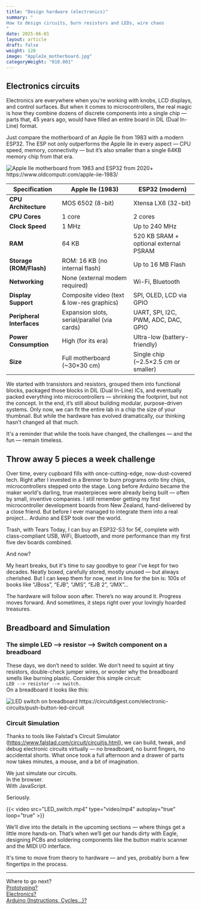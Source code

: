 ```yaml
---
title: "Design hardware (electronics)"
summary: "
How to design circuits, burn resistors and LEDs, wire chaos
"
date: 2025-06-01
layout: article
draft: false
weight: 120
image: "Apple2e_motherboard.jpg"
categoryWeight: "010.001"
---
```

## Electronics circuits

Electronics are everywhere when you're working with knobs, LCD displays, and control surfaces.
But when it comes to microcontrollers, the real magic is how they combine dozens of discrete components
into a single chip — parts that, 45 years ago, would have filled an entire board in DIL (Dual In-Line) format.

Just compare the motherboard of an Apple IIe from 1983 with a modern ESP32. 
The ESP not only outperforms the Apple IIe in every aspect — CPU speed, memory, connectivity —
but it’s also smaller than a single 64KB memory chip from that era.

![Apple IIe motherboard from 1983 and ESP32 from 2020+
https://www.oldcomputr.com/apple-iie-1983/
](apple2e_esp32.jpg)

| Specification           | Apple IIe (1983)                               | ESP32 (modern)                          |
|-------------------------|-----------------------------------------------|-----------------------------------------|
| **CPU Architecture**    | MOS 6502 (8-bit)                              | Xtensa LX6 (32-bit)                     |
| **CPU Cores**           | 1 core                                        | 2 cores                                 |
| **Clock Speed**         | 1 MHz                                         | Up to 240 MHz                           |
| **RAM**                 | 64 KB                                         | 520 KB SRAM + optional external PSRAM  |
| **Storage (ROM/Flash)**| ROM: 16 KB (no internal flash)                | Up to 16 MB Flash                       |
| **Networking**          | None (external modem required)               | Wi-Fi, Bluetooth                        |
| **Display Support**     | Composite video (text & low-res graphics)     | SPI, OLED, LCD via GPIO                 |
| **Peripheral Interfaces**| Expansion slots, serial/parallel (via cards) | UART, SPI, I2C, PWM, ADC, DAC, GPIO     |
| **Power Consumption**   | High (for its era)                            | Ultra-low (battery-friendly)            |
| **Size**                | Full motherboard (~30×30 cm)                 | Single chip (~2.5×2.5 cm or smaller)    |

We started with transistors and resistors, grouped them into functional blocks, packaged those blocks in
DIL (Dual In-Line) ICs, and eventually packed everything into microcontrollers —
shrinking the footprint, but not the concept. In the end, it’s still about building modular, purpose-driven systems.
Only now, we can fit the entire lab in a chip the size of your thumbnail.
But while the hardware has evolved dramatically, our thinking hasn’t changed all that much.

It's a reminder that while the tools have changed, the challenges — and the fun — remain timeless.

## Throw away 5 pieces a week challenge

Over time, every cupboard fills with once-cutting-edge, now-dust-covered tech.
Right after I invested in a Brenner to burn programs onto tiny chips, microcontrollers stepped onto the stage.
Long before Arduino became the maker world's darling, true masterpieces were already being built —
often by small, inventive companies. I still remember getting my first microcontroller development boards
from New Zealand, hand-delivered by a close friend. But before I ever managed to integrate them into a real project...
Arduino and ESP took over the world.

Trash, with Tears
Today, I can buy an ESP32-S3 for 5€, complete with class-compliant USB, WiFi, Bluetooth, and more performance
than my first five dev boards combined.

And now?

My heart breaks, but it's time to say goodbye to gear I've kept for two decades.
Neatly boxed, carefully stored, mostly unused — but always cherished.  But I can keep them for now, 
next in line for the bin is: 100s of books like “JBoss”, “EJB”, “JMS”, “EJB 2”, “JMX”...


The hardware will follow soon after. There’s no way around it.
Progress moves forward. And sometimes, it steps right over your lovingly hoarded treasures.

## Breadboard and Simulation

### The simple LED --> resistor --> Switch component on a breadboard 

These days, we don’t need to solder.
We don’t need to squint at tiny resistors, double-check jumper wires, or wonder why the breadboard smells like
burning plastic. Consider this simple circuit:<br> 
```LED --> resistor --> switch.```
<br>On a breadboard it looks like this:

![LED switch on breadboard
https://circuitdigest.com/electronic-circuits/push-button-led-circuit
](Breadboard_Push-Button.jpg)

### Circuit Simulation

Thanks to tools like Falstad's Circuit Simulator (https://www.falstad.com/circuit/circuitjs.html),
we can build, tweak, and debug electronic circuits virtually — no breadboard, no burnt fingers, no accidental shorts.
What once took a full afternoon and a drawer of parts now takes minutes, a mouse, and a bit of imagination.

We just simulate our circuits.<br>
In the browser.<br>
With JavaScript.

Seriously.

{{< video src="LED_switch.mp4" type="video/mp4" autoplay="true" loop="true" >}}

We’ll dive into the details in the upcoming sections — where things get a little more hands-on.
That’s when we’ll get our hands dirty with Eagle, designing PCBs and soldering components like the
button matrix scanner and the MIDI I/O interface.

It's time to move from theory to hardware — and yes, probably burn a few fingertips in the process.

---

Where to go next?<br>
[Prototyping?](/prototyping)<br>
[Electronics?](/electronics)<br>
[Arduino (Instructions, Cycles...)?](/arduino)<br>